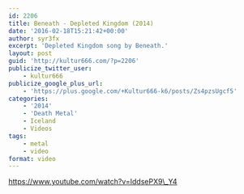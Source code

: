 ```yaml
---
id: 2206
title: Beneath - Depleted Kingdom (2014)
date: '2016-02-18T15:21:42+00:00'
author: syr3fx
excerpt: 'Depleted Kingdom song by Beneath.'
layout: post
guid: 'http://kultur666.com/?p=2206'
publicize_twitter_user:
    - kultur666
publicize_google_plus_url:
    - 'https://plus.google.com/+Kultur666-k6/posts/Zs4pzsUgcf5'
categories:
    - '2014'
    - 'Death Metal'
    - Iceland
    - Videos
tags:
    - metal
    - video
format: video
---
```


https://www.youtube.com/watch?v=IddsePX9\_Y4